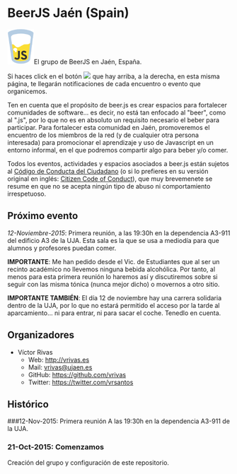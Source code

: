 # BeerJS Jaén (Spain)


![BeerJS](https://raw.githubusercontent.com/beerjs/jaen/master/images/beerjs.png)El grupo de BeerJS en Jaén, España.

Si haces click en el botón <img src="http://beerjs.github.io/sf/assets/watch.png" height="18"> que hay arriba, a la derecha,
en esta misma página, te llegarán notificaciones de cada encuentro o evento que organicemos.

Ten en cuenta que el propósito de beer.js es crear espacios para fortalecer comunidades de software... es decir, no está tan enfocado al "beer", como al ".js", por lo que no es en absoluto un requisito necesario el beber para participar. Para fortalecer esta comunidad en Jaén, promoveremos el encuentro de los miembros de la red (y de cualquier otra persona interesada) para promocionar el aprendizaje y uso de Javascript en un entorno informal, en el que podremos compartir algo para beber y/o comer.

Todos los eventos, actividades y espacios asociados a beer.js están sujetos al  [Código de Conducta del Ciudadano](http://es.confcodeofconduct.com/) (o si lo prefieres en su versión original en inglés: [Citizen Code of Conduct](http://citizencodeofconduct.org/)), que muy brevemenete se resume en que no se acepta ningún tipo de abuso ni comportamiento irrespetuoso.

## Próximo evento

*12-Noviembre-2015*: Primera reunión, a las 19:30h en la dependencia A3-911 del edificio A3 de la UJA. Esta sala es la que se usa a mediodía para que alumnos y profesores puedan comer.

**IMPORTANTE**: Me han pedido desde el Vic. de Estudiantes que al ser un recinto académico no llevemos ninguna bebida alcohólica. Por tanto, al menos para esta primera reunión lo haremos así y discutiremos sobre si seguir con las misma tónica (nunca mejor dicho) o movernos a otro sitio.

**IMPORTANTE TAMBIÉN**: El día 12 de noviembre hay una carrera solidaria dentro de la UJA, por lo que no estará permitido el acceso por la tarde al aparcamiento... ni para entrar, ni para sacar el coche. Tenedlo en cuenta.

## Organizadores

* Víctor Rivas
  * Web: http://vrivas.es
  * Mail: vrivas@ujaen.es
  * GitHub: https://github.com/vrivas
  * Twitter: https://twitter.com/vrsantos

## Histórico
###12-Nov-2015: Primera reunión
A las 19:30h en la dependencia A3-911 de la UJA.
### 21-Oct-2015: Comenzamos
Creación del grupo y configuración de este repositorio.
